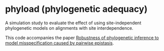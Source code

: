 # phyload (phylogenetic adequacy)

A simulation study to evaluate the effect of using site-independent phylogenetic models on alignments with site interdependence.

This code accompanies the paper [Robustness of phylogenetic inference to model misspecification caused by pairwise epistasis](https://www.biorxiv.org/content/10.1101/2020.11.17.387365v1).

